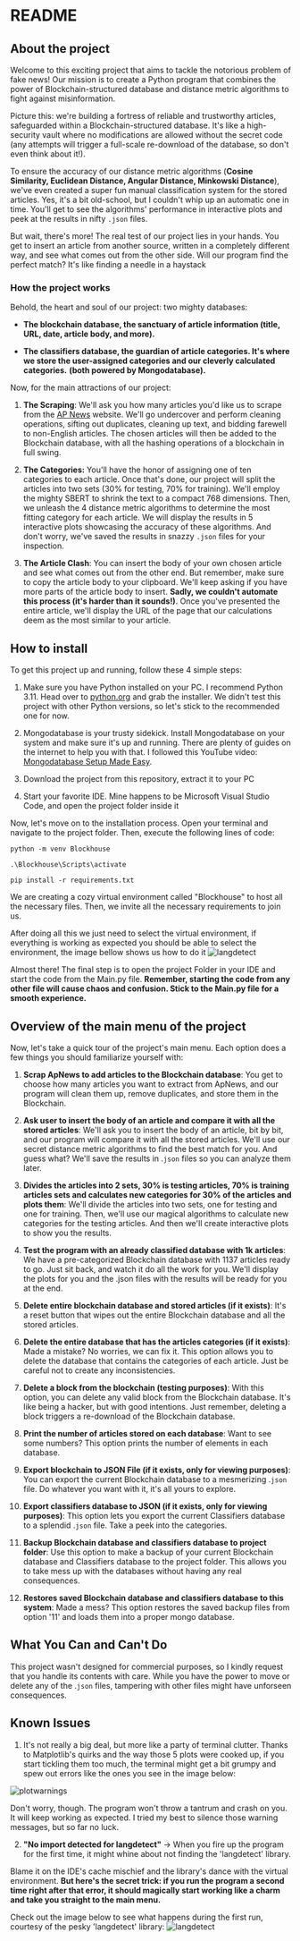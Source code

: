 # README

## About the project

Welcome to this exciting project that aims to tackle the notorious problem of fake news! Our mission is to create a Python program that combines the power of Blockchain-structured database and distance metric algorithms to fight against misinformation.

Picture this: we're building a fortress of reliable and trustworthy articles, safeguarded within a Blockchain-structured database. It's like a high-security vault where no modifications are allowed without the secret code (any attempts will trigger a full-scale re-download of the database, so don't even think about it!).

To ensure the accuracy of our distance metric algorithms (**Cosine Similarity, Euclidean Distance, Angular Distance, Minkowski Distance**), we've even created a super fun manual classification system for the stored articles. Yes, it's a bit old-school, but I couldn't whip up an automatic one in time. You'll get to see the algorithms' performance in interactive plots and peek at the results in nifty `.json` files.

But wait, there's more! The real test of our project lies in your hands. You get to insert an article from another source, written in a completely different way, and see what comes out from the other side. Will our program find the perfect match? It's like finding a needle in a haystack

### How the project works

Behold, the heart and soul of our project: two mighty databases:

-  **The blockchain database, the sanctuary of article information (title, URL, date, article body, and more).**

-  **The classifiers database, the guardian of article categories. It's where we store the user-assigned categories and our cleverly calculated categories.**
**(both powered by Mongodatabase).**

Now, for the main attractions of our project:

1.  **The Scraping**: We'll ask you how many articles you'd like us to scrape from the [AP News](https://apnews.com/) website. We'll go undercover and perform cleaning operations, sifting out duplicates, cleaning up text, and bidding farewell to non-English articles. The chosen articles will then be added to the Blockchain database, with all the hashing operations of a blockchain in full swing.
2.  **The Categories:** You'll have the honor of assigning one of ten categories to each article. Once that's done, our project will split the articles into two sets (30% for testing, 70% for training). We'll employ the mighty SBERT to shrink the text to a compact 768 dimensions. Then, we unleash the 4 distance metric algorithms to determine the most fitting category for each article. We will display the results in 5 interactive plots showcasing the accuracy of these algorithms. And don't worry, we've saved the results in snazzy `.json` files for your inspection.

3.  **The Article Clash**: You can insert the body of your own chosen article and see what comes out from the other end. But remember, make sure to copy the article body to your clipboard. 
We'll keep asking if you have more parts of the article body to insert. **Sadly, we couldn't automate this process (it's harder than it sounds!)**. 
Once you've presented the entire article, we'll display the URL of the page that our calculations deem as the most similar to your article.

## **How to install**

To get this project up and running, follow these 4 simple steps:

1. Make sure you have Python installed on your PC. I recommend Python 3.11. Head over to [python.org](https://www.python.org/downloads/release/python-3110/) and grab the installer. We didn't test this project with other Python versions, so let's stick to the recommended one for now.

2. Mongodatabase is your trusty sidekick. Install Mongodatabase on your system and make sure it's up and running. There are plenty of guides on the internet to help you with that. I followed this YouTube video: [Mongodatabase Setup Made Easy](https://www.youtube.com/watch?v=gB6WLkSrtJk).

3. Download the project from this repository, extract it to your PC

4. Start your favorite IDE. Mine happens to be Microsoft Visual Studio Code, and open the project folder inside it

Now, let's move on to the installation process. Open your terminal and navigate to the project folder. Then, execute the following lines of code:

```
python -m venv Blockhouse

.\Blockhouse\Scripts\activate

pip install -r requirements.txt
```
We are creating a cozy virtual environment called "Blockhouse" to host all the necessary files. Then, we invite all the necessary requirements to join us.

After doing all this we just need to select the virtual environment, if everything is working as expected you should be able to select the environment, the image bellow shows us how to do it
![langdetect](https://github.com/FilipeCacho/BlockchainNLP/blob/main/readME%20images/virtualenv.png)


Almost there! The final step is to open the project Folder in your IDE and start the code from the Main.py file. **Remember, starting the code from any other file will cause chaos and confusion. Stick to the Main.py file for a smooth experience.**

## Overview of the main menu of the project

Now, let's take a quick tour of the project's main menu. Each option does a few things you should familiarize yourself with:

1.  **Scrap ApNews to add articles to the Blockchain database**: You get to choose how many articles you want to extract from ApNews, and our program will clean them up, remove duplicates, and store them in the Blockchain.

2.  **Ask user to insert the body of an article and compare it with all the stored articles**: We'll ask you to insert the body of an article, bit by bit, and our program will compare it with all the stored articles. We'll use our secret distance metric algorithms to find the best match for you. And guess what? We'll save the results in .`json` files so you can analyze them later.

3.  **Divides the articles into 2 sets, 30% is testing articles, 70% is training articles sets and calculates new categories for 30% of the articles and plots them**: We'll divide the articles into two sets, one for testing and one for training. Then, we'll use our magical algorithms to calculate new categories for the testing articles. And then we'll create interactive plots to show you the results.

4.  **Test the program with an already classified database with 1k articles**: We have a pre-categorized Blockchain database with 1137 articles ready to go. Just sit back, and watch it do all the work for you. We'll display the plots for you and the .json files with the results will be ready for you at the end.

5.  **Delete entire blockchain database and stored articles (if it exists)**:  It's a reset button that wipes out the entire Blockchain database and all the stored articles.

6.  **Delete the entire database that has the articles categories (if it exists)**: Made a mistake? No worries, we can fix it. This option allows you to delete the database that contains the categories of each article. Just be careful not to create any inconsistencies.

7.  **Delete a block from the blockchain (testing purposes)**: With this option, you can delete any valid block from the Blockchain database. It's like being a hacker, but with good intentions. Just remember, deleting a block triggers a re-download of the Blockchain database.

8.  **Print the number of articles stored on each database**: Want to see some numbers? This option prints the number of elements in each database.

9.  **Export blockchain to JSON File (if it exists, only for viewing purposes)**: You can export the current Blockchain database to a mesmerizing .`json` file. Do whatever you want with it, it's all yours to explore.

10.  **Export classifiers database to JSON (if it exists, only for viewing purposes)**: This option lets you export the current Classifiers database to a splendid .`json` file. Take a peek into the categories.

11.  **Backup Blockchain database and classifiers database to project folder**: Use this option to make a backup of your current Blockchain database and Classifiers database to the project folder. This allows you to take mess up with the databases without having any real consequences.

12.  **Restores saved Blockchain database and classifiers database to this system**: Made a mess? This option restores the saved backup files from option '11' and loads them into a proper mongo database.

## What You Can and Can't Do
This project wasn't designed for commercial purposes, so I kindly request that you handle its contents with care. While you have the power to move or delete any of the .`json` files, tampering with other files might have unforseen consequences.

## Known Issues
1. It's not really a big deal, but more like a party of terminal clutter. Thanks to Matplotlib's quirks and the way those 5 plots were cooked up, if you start tickling them too much, the terminal might get a bit grumpy and spew out errors like the ones you see in the image below:

![plotwarnings](https://github.com/FilipeCacho/BlockchainNLP/blob/main/readME%20images/plotwarnings.png)

Don't worry, though. The program won't throw a tantrum and crash on you. It will keep working as expected. I tried my best to silence those warning messages, but so far no luck.

2. **"No import detected for langdetect"** -> When you fire up the program for the first time, it might whine about not finding the 'langdetect' library. 

Blame it on the IDE's cache mischief and the library's dance with the virtual environment. **But here's the secret trick: if you run the program a second time right after that error, it should magically start working like a charm and take you straight to the main menu.**

Check out the image below to see what happens during the first run, courtesy of the pesky 'langdetect' library:
![langdetect](https://github.com/FilipeCacho/BlockchainNLP/blob/main/readME%20images/langdetect.png)
